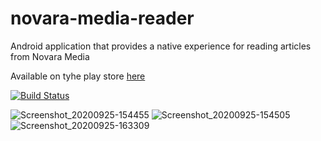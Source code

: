 # novara-media-reader
Android application that provides a native experience for reading articles from Novara Media 

Available on tyhe play store [here](https://play.google.com/store/apps/details?id=com.aaron.novaramediareader)

[![Build Status](https://travis-ci.org/theaaron123/novara-media-reader.svg?branch=master)](https://travis-ci.org/theaaron123/novara-media-reader)


![Screenshot_20200925-154455](https://user-images.githubusercontent.com/22413964/94425287-f9ebe380-018b-11eb-8bf4-06de9bcf8624.jpg)
![Screenshot_20200925-154505](https://user-images.githubusercontent.com/22413964/94425290-fb1d1080-018b-11eb-8d6d-55e2b1281c9a.jpg)
![Screenshot_20200925-163309](https://user-images.githubusercontent.com/22413964/94425292-fb1d1080-018b-11eb-9ec0-cddb59f3e865.jpg)
